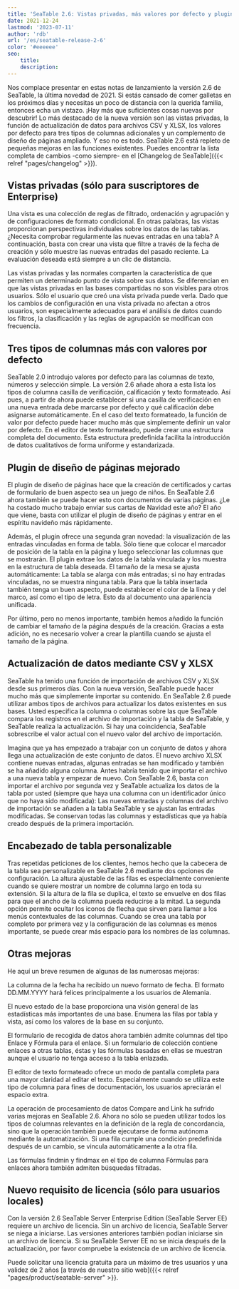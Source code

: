 ```yaml
---
title: 'SeaTable 2.6: Vistas privadas, más valores por defecto y plugin de diseño de página mejorado'
date: 2021-12-24
lastmod: '2023-07-11'
author: 'rdb'
url: '/es/seatable-release-2-6'
color: '#eeeeee'
seo:
    title:
    description:
---
```


Nos complace presentar en estas notas de lanzamiento la versión 2.6 de SeaTable, la última novedad de 2021. Si estás cansado de comer galletas en los próximos días y necesitas un poco de distancia con la querida familia, entonces echa un vistazo. ¡Hay más que suficientes cosas nuevas por descubrir! Lo más destacado de la nueva versión son las vistas privadas, la función de actualización de datos para archivos CSV y XLSX, los valores por defecto para tres tipos de columnas adicionales y un complemento de diseño de páginas ampliado. Y eso no es todo. SeaTable 2.6 está repleto de pequeñas mejoras en las funciones existentes. Puedes encontrar la lista completa de cambios -como siempre- en el [Changelog de SeaTable]({{< relref "pages/changelog" >}}).

## Vistas privadas (sólo para suscriptores de Enterprise)

Una vista es una colección de reglas de filtrado, ordenación y agrupación y de configuraciones de formato condicional. En otras palabras, las vistas proporcionan perspectivas individuales sobre los datos de las tablas. ¿Necesita comprobar regularmente las nuevas entradas en una tabla? A continuación, basta con crear una vista que filtre a través de la fecha de creación y sólo muestre las nuevas entradas del pasado reciente. La evaluación deseada está siempre a un clic de distancia.

Las vistas privadas y las normales comparten la característica de que permiten un determinado punto de vista sobre sus datos. Se diferencian en que las vistas privadas en las bases compartidas no son visibles para otros usuarios. Sólo el usuario que creó una vista privada puede verla. Dado que los cambios de configuración en una vista privada no afectan a otros usuarios, son especialmente adecuados para el análisis de datos cuando los filtros, la clasificación y las reglas de agrupación se modifican con frecuencia.

## Tres tipos de columnas más con valores por defecto

SeaTable 2.0 introdujo valores por defecto para las columnas de texto, números y selección simple. La versión 2.6 añade ahora a esta lista los tipos de columna casilla de verificación, calificación y texto formateado. Así pues, a partir de ahora puede establecer si una casilla de verificación en una nueva entrada debe marcarse por defecto y qué calificación debe asignarse automáticamente. En el caso del texto formateado, la función de valor por defecto puede hacer mucho más que simplemente definir un valor por defecto. En el editor de texto formateado, puede crear una estructura completa del documento. Esta estructura predefinida facilita la introducción de datos cualitativos de forma uniforme y estandarizada.

## Plugin de diseño de páginas mejorado

El plugin de diseño de páginas hace que la creación de certificados y cartas de formulario de buen aspecto sea un juego de niños. En SeaTable 2.6 ahora también se puede hacer esto con documentos de varias páginas. ¿Le ha costado mucho trabajo enviar sus cartas de Navidad este año? El año que viene, basta con utilizar el plugin de diseño de páginas y entrar en el espíritu navideño más rápidamente.

Además, el plugin ofrece una segunda gran novedad: la visualización de las entradas vinculadas en forma de tabla. Sólo tiene que colocar el marcador de posición de la tabla en la página y luego seleccionar las columnas que se mostrarán. El plugin extrae los datos de la tabla vinculada y los muestra en la estructura de tabla deseada. El tamaño de la mesa se ajusta automáticamente: La tabla se alarga con más entradas; si no hay entradas vinculadas, no se muestra ninguna tabla. Para que la tabla insertada también tenga un buen aspecto, puede establecer el color de la línea y del marco, así como el tipo de letra. Esto da al documento una apariencia unificada.

Por último, pero no menos importante, también hemos añadido la función de cambiar el tamaño de la página después de la creación. Gracias a esta adición, no es necesario volver a crear la plantilla cuando se ajusta el tamaño de la página.

## Actualización de datos mediante CSV y XLSX

SeaTable ha tenido una función de importación de archivos CSV y XLSX desde sus primeros días. Con la nueva versión, SeaTable puede hacer mucho más que simplemente importar su contenido. En SeaTable 2.6 puede utilizar ambos tipos de archivos para actualizar los datos existentes en sus bases. Usted especifica la columna o columnas sobre las que SeaTable compara los registros en el archivo de importación y la tabla de SeaTable, y SeaTable realiza la actualización. Si hay una coincidencia, SeaTable sobrescribe el valor actual con el nuevo valor del archivo de importación.

Imagina que ya has empezado a trabajar con un conjunto de datos y ahora llega una actualización de este conjunto de datos. El nuevo archivo XLSX contiene nuevas entradas, algunas entradas se han modificado y también se ha añadido alguna columna. Antes habría tenido que importar el archivo a una nueva tabla y empezar de nuevo. Con SeaTable 2.6, basta con importar el archivo por segunda vez y SeaTable actualiza los datos de la tabla por usted (siempre que haya una columna con un identificador único que no haya sido modificada): Las nuevas entradas y columnas del archivo de importación se añaden a la tabla SeaTable y se ajustan las entradas modificadas. Se conservan todas las columnas y estadísticas que ya había creado después de la primera importación.

## Encabezado de tabla personalizable

Tras repetidas peticiones de los clientes, hemos hecho que la cabecera de la tabla sea personalizable en SeaTable 2.6 mediante dos opciones de configuración. La altura ajustable de las filas es especialmente conveniente cuando se quiere mostrar un nombre de columna largo en toda su extensión. Si la altura de la fila se duplica, el texto se envuelve en dos filas para que el ancho de la columna pueda reducirse a la mitad. La segunda opción permite ocultar los iconos de flecha que sirven para llamar a los menús contextuales de las columnas. Cuando se crea una tabla por completo por primera vez y la configuración de las columnas es menos importante, se puede crear más espacio para los nombres de las columnas.

## Otras mejoras

He aquí un breve resumen de algunas de las numerosas mejoras:

La columna de la fecha ha recibido un nuevo formato de fecha. El formato DD.MM.YYYY hará felices principalmente a los usuarios de Alemania.

El nuevo estado de la base proporciona una visión general de las estadísticas más importantes de una base. Enumera las filas por tabla y vista, así como los valores de la base en su conjunto.

El formulario de recogida de datos ahora también admite columnas del tipo Enlace y Fórmula para el enlace. Si un formulario de colección contiene enlaces a otras tablas, éstas y las fórmulas basadas en ellas se muestran aunque el usuario no tenga acceso a la tabla enlazada.

El editor de texto formateado ofrece un modo de pantalla completa para una mayor claridad al editar el texto. Especialmente cuando se utiliza este tipo de columna para fines de documentación, los usuarios apreciarán el espacio extra.

La operación de procesamiento de datos Compare and Link ha sufrido varias mejoras en SeaTable 2.6. Ahora no sólo se pueden utilizar todos los tipos de columnas relevantes en la definición de la regla de concordancia, sino que la operación también puede ejecutarse de forma autónoma mediante la automatización. Si una fila cumple una condición predefinida después de un cambio, se vincula automáticamente a la otra fila.

Las fórmulas findmin y findmax en el tipo de columna Fórmulas para enlaces ahora también admiten búsquedas filtradas.

## Nuevo requisito de licencia (sólo para usuarios locales)

Con la versión 2.6 SeaTable Server Enterprise Edition (SeaTable Server EE) requiere un archivo de licencia. Sin un archivo de licencia, SeaTable Server se niega a iniciarse. Las versiones anteriores también podían iniciarse sin un archivo de licencia. Si su SeaTable Server EE no se inicia después de la actualización, por favor compruebe la existencia de un archivo de licencia.

Puede solicitar una licencia gratuita para un máximo de tres usuarios y una validez de 2 años [a través de nuestro sitio web]({{< relref "pages/product/seatable-server" >}}.
